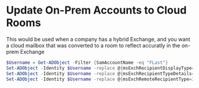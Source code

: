 # Update On-Prem Accounts to Cloud Rooms

This would be used when a company has a hybrid Exchange, and you want a cloud mailbox that was converted to a room to reflect accuratly in the on-prem Exchange

```PowerShell
$Username = Get-ADObject -Filter {SamAccountName -eq "FLast"}
Set-ADObject -Identity $Username -replace @{msExchRecipientDisplayType=-2147481850;}
Set-ADObject -Identity $Username -replace @{msExchRecipientTypeDetails=8589934592;}
Set-ADObject -Identity $Username -replace @{msExchRemoteRecipientType=36;}
```
